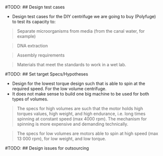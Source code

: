 #TODO: ## Design test cases
 - Design test cases for the DIY centrifuge we are going to buy (Polyfuge) to test its capacity to:
  > Separate microorganisms from media (from the canal water, for example)

  > DNA extraction

  > Assembly requirements

  > Materials that meet the standards to work in a wet lab.


#TODO: ## Set target Specs/Hypotheses
 - Design for the lowest torque design such that is able to spin at the required speed. For the low volume centrifuge.
 - It does not make sense to build one big machine to be used for both types of volumes.
 > The specs for high volumes are such that the motor holds high torques values, high weight, and high endurance, i.e. long times spinning at constant speed (max 4000 rpm). The mechanism for spinning is more expensive and demanding technically.

 > The specs for low volumes are motors able to spin at high speed (max 13 000 rpm), for low weight, and low torque.

#TODO: ## Design issues for outsourcing
